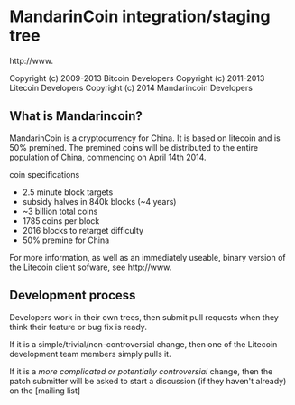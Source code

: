 MandarinCoin integration/staging tree
================================

http://www.

Copyright (c) 2009-2013 Bitcoin Developers
Copyright (c) 2011-2013 Litecoin Developers
Copyright (c) 2014 Mandarincoin Developers

What is Mandarincoin?
----------------

MandarinCoin is a cryptocurrency for China. It is based on litecoin and is 50% premined. The premined coins will be distributed to the entire population of China, commencing on April 14th 2014.

coin specifications

 - 2.5 minute block targets
 - subsidy halves in 840k blocks (~4 years)
 - ~3 billion total coins
 - 1785 coins per block
 - 2016 blocks to retarget difficulty
 - 50% premine for China

For more information, as well as an immediately useable, binary version of
the Litecoin client sofware, see http://www.

Development process
-------------------

Developers work in their own trees, then submit pull requests when they think
their feature or bug fix is ready.

If it is a simple/trivial/non-controversial change, then one of the Litecoin
development team members simply pulls it.

If it is a *more complicated or potentially controversial* change, then the patch
submitter will be asked to start a discussion (if they haven't already) on the
[mailing list]



